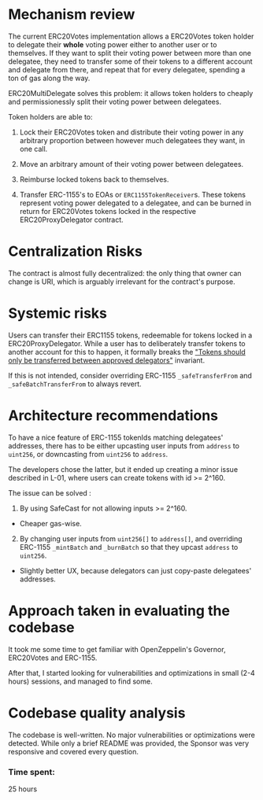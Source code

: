 # Mechanism review

The current ERC20Votes implementation allows a ERC20Votes token holder to delegate their **whole** voting power either to another user or to themselves. If they want to split their voting power between more than one delegatee, they need to transfer some of their tokens to a different account and delegate from there, and repeat that for every delegatee, spending a ton of gas along the way.

ERC20MultiDelegate solves this problem: it allows token holders to cheaply and permissionessly split their voting power between delegatees.

Token holders are able to:

1. Lock their ERC20Votes token and distribute their voting power in any arbitrary proportion between however much delegatees they want, in one call.

2. Move an arbitrary amount of their voting power between delegatees.

3. Reimburse locked tokens back to themselves.

4. Transfer ERC-1155's to EOAs or `ERC1155TokenReceiver`s. These tokens represent voting power delegated to a delegatee, and can be burned in return for ERC20Votes tokens locked in the respective ERC20ProxyDelegator contract.




# Centralization Risks

The contract is almost fully decentralized: the only thing that owner can change is URI, which is arguably irrelevant for the contract's purpose.

# Systemic risks

Users can transfer their ERC1155 tokens, redeemable for tokens locked in a ERC20ProxyDelegator. While a user has to deliberately transfer tokens to another account for this to happen, it formally breaks the ["Tokens should only be transferred between approved delegators"](https://github.com/code-423n4/2023-10-ens#:~:text=Tokens%20should%20only%20be%20transferred%20between%20approved%20delegators.) invariant.

If this is not intended, consider overriding ERC-1155 `_safeTransferFrom` and `_safeBatchTransferFrom` to always revert.

# Architecture recommendations

To have a nice feature of ERC-1155 tokenIds matching delegatees' addresses, there has to be either upcasting user inputs from `address` to `uint256`, or downcasting from `uint256` to `address`. 

The developers chose the latter, but it ended up creating a minor issue described in L-01, where users can create tokens with id >= 2^160. 

The issue can be solved :

1. By using SafeCast for not allowing inputs >= 2^160.

- Cheaper gas-wise.

2. By changing user inputs from `uint256[]` to `address[]`, and overriding ERC-1155 `_mintBatch` and `_burnBatch` so that they upcast `address` to `uint256`. 

- Slightly better UX, because delegators can just copy-paste delegatees' addresses.

# Approach taken in evaluating the codebase

It took me some time to get familiar with OpenZeppelin's Governor, ERC20Votes and ERC-1155.

After that, I started looking for vulnerabilities and optimizations in small (2-4 hours) sessions, and managed to find some.

# Codebase quality analysis

The codebase is well-written. No major vulnerabilities or optimizations were detected. While only a brief README was provided, the Sponsor was very responsive and covered every question.







### Time spent:
25 hours